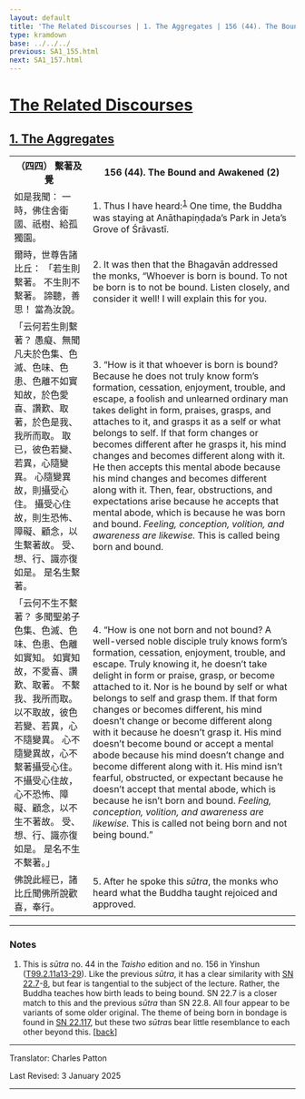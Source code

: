 ```yaml
---
layout: default
title: 'The Related Discourses | 1. The Aggregates | 156 (44). The Bound and Awakened (2)'
type: kramdown
base: ../../../
previous: SA1_155.html
next: SA1_157.html
---
```


<h1><a href='../index.html'>The Related Discourses</a></h1>
<h2><a href='index.html'>1. The Aggregates</a></h2>

<table class="trans">
  <th class='ch'>（四四） 繫著及覺</th>
  <th class='en'>156 (44). The Bound and Awakened (2)</th>
  <tr>
    <td class='ch' title='t99.2.11a13'>如是我聞： 一時，佛住舍衛國、祇樹、給孤獨園。</td>
    <td id='p1'>1. Thus I have heard:<sup id="ref1"><a href="#n1">1</a></sup> One time, the Buddha was staying at Anāthapiṇḍada’s Park in Jeta’s Grove of Śrāvastī.</td>
  </tr>
  <tr>
    <td class='ch' title='t99.2.11a14'>爾時，世尊告諸比丘： 「若生則繫著。 不生則不繫著。 諦聽，善思！ 當為汝說。</td>
    <td id='p2'>2. It was then that the Bhagavān addressed the monks, “Whoever is born is bound. To not be born is to not be bound. Listen closely, and consider it well! I will explain this for you.</td>
  </tr>
  <tr>
    <td class='ch' title='t99.2.11a15'>「云何若生則繫著？ 愚癡、無聞凡夫於色集、色滅、色味、色患、色離不如實知故，於色愛喜、讚歎、取著，於色是我、我所而取。 取已，彼色若變、若異，心隨變異。 心隨變異故，則攝受心住。 攝受心住故，則生恐怖、障礙、顧念，以生繫著故。 受、想、行、識亦復如是。 是名生繫著。</td>
    <td id='p3'>3. “How is it that whoever is born is bound? Because he does not truly know form’s formation, cessation, enjoyment, trouble, and escape, a foolish and unlearned ordinary man takes delight in form, praises, grasps, and attaches to it, and grasps it as a self or what belongs to self. If that form changes or becomes different after he grasps it, his mind changes and becomes different along with it. He then accepts this mental abode because his mind changes and becomes different along with it. Then, fear, obstructions, and expectations arise because he accepts that mental abode, which is because he was born and bound. <em>Feeling, conception, volition, and awareness are likewise.</em> This is called being born and bound.</td>
  </tr>
  <tr>
    <td class='ch' title='t99.2.11a22'>「云何不生不繫著？ 多聞聖弟子色集、色滅、色味、色患、色離如實知。 如實知故，不愛喜、讚歎、取著。 不繫我、我所而取。 以不取故，彼色若變、若異，心不隨變異。 心不隨變異故，心不繫著攝受心住。 不攝受心住故，心不恐怖、障礙、顧念，以不生不著故。 受、想、行、識亦復如是。 是名不生不繫著。」</td>
    <td id='p4'>4. “How is one not born and not bound? A well-versed noble disciple truly knows form’s formation, cessation, enjoyment, trouble, and escape. Truly knowing it, he doesn’t take delight in form or praise, grasp, or become attached to it. Nor is he bound by self or what belongs to self and grasp them. If that form changes or becomes different, his mind doesn’t change or become different along with it because he doesn’t grasp it. His mind doesn’t become bound or accept a mental abode because his mind doesn’t change and become different along with it. His mind isn’t fearful, obstructed, or expectant because he doesn’t accept that mental abode, which is because he isn’t born and bound. <em>Feeling, conception, volition, and awareness are likewise.</em> This is called not being born and not being bound.”</td>
  </tr>
  <tr>
    <td class='ch' title='t99.2.11a28'>佛說此經已，諸比丘聞佛所說歡喜，奉行。</td>
    <td id='p5'>5. After he spoke this <em>sūtra</em>, the monks who heard what the Buddha taught rejoiced and approved.</td>
  </tr>
</table>

<hr/>

<h3 id="notes">Notes</h3>

<ol class="notes-list">
<li id="n1"><p>This is <em>sūtra</em> no. 44 in the <cite>Taisho</cite> edition and no. 156 in Yinshun (<a href="https://cbetaonline.dila.edu.tw/zh/T02n0099_p0011a13" target="_blank">T99.2.11a13-29</a>). Like the previous <em>sūtra</em>, it has a clear similarity with <a href="https://suttacentral.net/sn22.7" target="_blank">SN 22.7</a>-<a href="https://suttacentral.net/sn22.8" target="_blank">8</a>, but fear is tangential to the subject of the lecture. Rather, the Buddha teaches how birth leads to being bound. SN 22.7 is a closer match to this and the previous <em>sūtra</em> than SN 22.8. All four appear to be variants of some older original. The theme of being born in bondage is found in <a href="https://suttacentral.net/sn22.117" target="_blank">SN 22.117</a>, but these two <em>sūtra</em>s bear little resemblance to each other beyond this. [<a href="#ref1">back</a>]</p></li>
</ol>
<hr/>

<p class="translator">Translator: Charles Patton</p>
<p class='revised'>Last Revised: 3 January 2025</p>

<hr/>